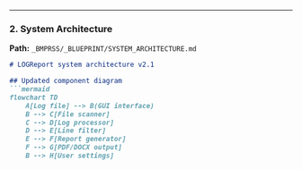 ---
### 2. System Architecture 
**Path:** `_BMPRSS/_BLUEPRINT/SYSTEM_ARCHITECTURE.md`
```markdown
# LOGReport system architecture v2.1

## Updated component diagram
```mermaid
flowchart TD
    A[Log file] --> B(GUI interface)
    B --> C[File scanner]
    C --> D[Log processor]
    D --> E[Line filter]
    E --> F[Report generator]
    F --> G[PDF/DOCX output]
    B --> H[User settings]
```